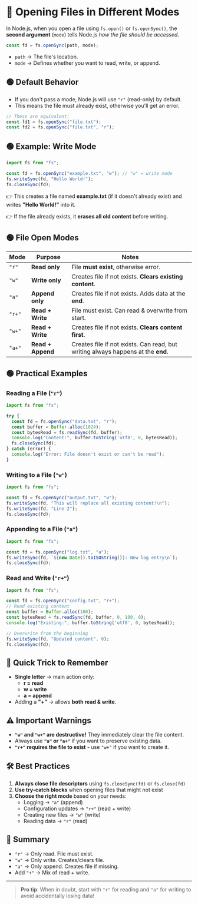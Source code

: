 # 📂 Opening Files in Different Modes

In Node.js, when you open a file using `fs.open()` or `fs.openSync()`, the **second argument** (`mode`) tells Node.js *how the file should be accessed*.

```javascript
const fd = fs.openSync(path, mode);
```

* `path` → The file's location.
* `mode` → Defines whether you want to read, write, or append.

## 🟢 Default Behavior

* If you don't pass a mode, Node.js will use `"r"` (read-only) by default.
* This means the file must already exist, otherwise you'll get an error.

```javascript
// These are equivalent:
const fd1 = fs.openSync("file.txt");
const fd2 = fs.openSync("file.txt", "r");
```

## 🟢 Example: Write Mode

```javascript
import fs from "fs";

const fd = fs.openSync("example.txt", "w"); // "w" = write mode
fs.writeSync(fd, "Hello World!");
fs.closeSync(fd);
```

👉 This creates a file named **example.txt** (if it doesn't already exist) and writes **"Hello World!"** into it.

👉 If the file already exists, it **erases all old content** before writing.

## 🟢 File Open Modes

| Mode | Purpose | Notes |
|------|---------|-------|
| `"r"` | **Read only** | File **must exist**, otherwise error. |
| `"w"` | **Write only** | Creates file if not exists. **Clears existing content**. |
| `"a"` | **Append only** | Creates file if not exists. Adds data at the **end**. |
| `"r+"` | **Read + Write** | File must exist. Can read & overwrite from start. |
| `"w+"` | **Read + Write** | Creates file if not exists. **Clears content first**. |
| `"a+"` | **Read + Append** | Creates file if not exists. Can read, but writing always happens at the **end**. |

## 🟢 Practical Examples

### Reading a File (`"r"`)
```javascript
import fs from "fs";

try {
  const fd = fs.openSync("data.txt", "r");
  const buffer = Buffer.alloc(1024);
  const bytesRead = fs.readSync(fd, buffer);
  console.log("Content:", buffer.toString('utf8', 0, bytesRead));
  fs.closeSync(fd);
} catch (error) {
  console.log("Error: File doesn't exist or can't be read");
}
```

### Writing to a File (`"w"`)
```javascript
import fs from "fs";

const fd = fs.openSync("output.txt", "w");
fs.writeSync(fd, "This will replace all existing content!\n");
fs.writeSync(fd, "Line 2");
fs.closeSync(fd);
```

### Appending to a File (`"a"`)
```javascript
import fs from "fs";

const fd = fs.openSync("log.txt", "a");
fs.writeSync(fd, `${new Date().toISOString()}: New log entry\n`);
fs.closeSync(fd);
```

### Read and Write (`"r+"`)
```javascript
import fs from "fs";

const fd = fs.openSync("config.txt", "r+");
// Read existing content
const buffer = Buffer.alloc(100);
const bytesRead = fs.readSync(fd, buffer, 0, 100, 0);
console.log("Existing:", buffer.toString('utf8', 0, bytesRead));

// Overwrite from the beginning
fs.writeSync(fd, "Updated content", 0);
fs.closeSync(fd);
```

## 🧠 Quick Trick to Remember

* **Single letter** → main action only:
   * **r = read**
   * **w = write**
   * **a = append**
* Adding a **"+"** → allows **both read & write**.

## ⚠️ Important Warnings

* **`"w"` and `"w+"` are destructive!** They immediately clear the file content.
* Always use **`"a"` or `"a+"`** if you want to preserve existing data.
* **`"r+"` requires the file to exist** - use `"w+"` if you want to create it.

## 🛠️ Best Practices

1. **Always close file descriptors** using `fs.closeSync(fd)` or `fs.close(fd)`
2. **Use try-catch blocks** when opening files that might not exist
3. **Choose the right mode** based on your needs:
   - Logging → `"a"` (append)
   - Configuration updates → `"r+"` (read + write)
   - Creating new files → `"w"` (write)
   - Reading data → `"r"` (read)

## 🎯 Summary

* `"r"` → Only read. File must exist.
* `"w"` → Only write. Creates/clears file.
* `"a"` → Only append. Creates file if missing.
* Add `"+"` → Mix of read + write.

---

> **Pro tip**: When in doubt, start with `"r"` for reading and `"a"` for writing to avoid accidentally losing data!
